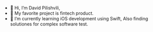 - 👋 Hi, I’m David Pilishvili, 
- 👀 My favorite project is fintech product. 
- 🌱 I’m currently learning iOS development using Swift, Also finding solutiones for complex software test.

<!---
pilishvili/pilishvili is a ✨ special ✨ repository because its `README.md` (this file) appears on your GitHub profile.
You can click the Preview link to take a look at your changes.
--->
